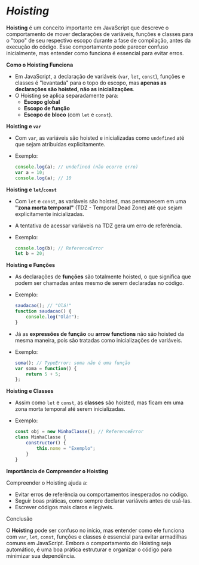# ***Hoisting***

**Hoisting** é um conceito importante em JavaScript que descreve o comportamento de mover declarações de variáveis, funções e classes para o "topo" de seu respectivo escopo durante a fase de compilação, antes da execução do código. Esse comportamento pode parecer confuso inicialmente, mas entender como funciona é essencial para evitar erros.

**Como o Hoisting Funciona**

- Em JavaScript, a declaração de variáveis (`var`, `let`, `const`), funções e classes é "levantada" para o topo do escopo, mas **apenas as declarações são hoisted, não as inicializações**.
- O Hoisting se aplica separadamente para:
    - **Escopo global**
    - **Escopo de função**
    - **Escopo de bloco** (com `let` e `const`).

**Hoisting e `var`**

- Com `var`, as variáveis são hoisted e inicializadas como `undefined` até que sejam atribuídas explicitamente.
- Exemplo:
    
    ```jsx
    console.log(a); // undefined (não ocorre erro)
    var a = 10;
    console.log(a); // 10
    ```
    

**Hoisting e `let`/`const`**

- Com `let` e `const`, as variáveis são hoisted, mas permanecem em uma **"zona morta temporal"** (TDZ - Temporal Dead Zone) até que sejam explicitamente inicializadas.
- A tentativa de acessar variáveis na TDZ gera um erro de referência.
- Exemplo:
    
    ```jsx
    console.log(b); // ReferenceError
    let b = 20;
    ```
    

**Hoisting e Funções**

- As declarações de **funções** são totalmente hoisted, o que significa que podem ser chamadas antes mesmo de serem declaradas no código.
- Exemplo:
    
    ```jsx
    saudacao(); // "Olá!"
    function saudacao() {
        console.log("Olá!");
    }
    ```
    
- Já as **expressões de função** ou **arrow functions** não são hoisted da mesma maneira, pois são tratadas como inicializações de variáveis.
- Exemplo:
    
    ```jsx
    soma(); // TypeError: soma não é uma função
    var soma = function() {
        return 5 + 5;
    };
    ```
    

**Hoisting e Classes**

- Assim como `let` e `const`, as **classes** são hoisted, mas ficam em uma zona morta temporal até serem inicializadas.
- Exemplo:
    
    ```jsx
    const obj = new MinhaClasse(); // ReferenceError
    class MinhaClasse {
        constructor() {
            this.nome = "Exemplo";
        }
    }
    ```
    

**Importância de Compreender o Hoisting**

Compreender o Hoisting ajuda a:

- Evitar erros de referência ou comportamentos inesperados no código.
- Seguir boas práticas, como sempre declarar variáveis antes de usá-las.
- Escrever códigos mais claros e legíveis.

Conclusão

O **Hoisting** pode ser confuso no início, mas entender como ele funciona com `var`, `let`, `const`, funções e classes é essencial para evitar armadilhas comuns em JavaScript. Embora o comportamento do Hoisting seja automático, é uma boa prática estruturar e organizar o código para minimizar sua dependência.